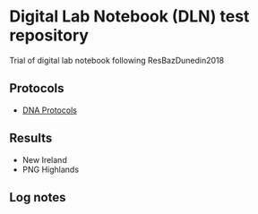 # Digital Lab Notebook (DLN) test repository
Trial of digital lab notebook following ResBazDunedin2018

## Protocols
* [DNA Protocols](https://github.com/sindyluu/ResBaz_labnotebook/tree/master/protocol)

## Results
* New Ireland
* PNG Highlands

## Log notes
